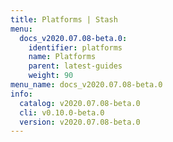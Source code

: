 ```yaml
---
title: Platforms | Stash
menu:
  docs_v2020.07.08-beta.0:
    identifier: platforms
    name: Platforms
    parent: latest-guides
    weight: 90
menu_name: docs_v2020.07.08-beta.0
info:
  catalog: v2020.07.08-beta.0
  cli: v0.10.0-beta.0
  version: v2020.07.08-beta.0
---
```


